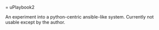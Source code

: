 = uPlaybook2

An experiment into a python-centric ansible-like system.  Currently not usable except
by the author.
